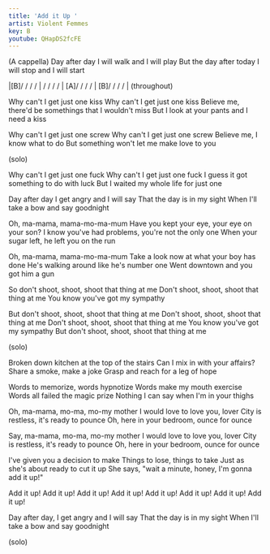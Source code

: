 ```yaml
---
title: 'Add it Up '
artist: Violent Femmes
key: B
youtube: QHapDS2fcFE
---
```

(A cappella)
Day after day
I will walk and I will play
But the day after today
I will stop and I will start

|[B]/ / / / | / / / / | [A]/ / / / | [B]/ / / / | (throughout)

Why can't I get just one kiss
Why can't I get just one kiss
Believe me, there'd be somethings that I wouldn't miss
But I look at your pants and I need a kiss

Why can't I get just one screw
Why can't I get just one screw
Believe me, I know what to do
But something won't let me make love to you

(solo)

Why can't I get just one fuck
Why can't I get just one fuck
I guess it got something to do with luck
But I waited my whole life for just one

Day after day
I get angry and I will say
That the day is in my sight
When I'll take a bow and say goodnight

Oh, ma-mama, mama-mo-ma-mum
Have you kept your eye, your eye on your son?
I know you've had problems, you're not the only one
When your sugar left, he left you on the run

Oh, ma-mama, mama-mo-ma-mum
Take a look now at what your boy has done
He's walking around like he's number one
Went downtown and you got him a gun

So don't shoot, shoot, shoot that thing at me
Don't shoot, shoot, shoot that thing at me
You know you've got my sympathy

But don't shoot, shoot, shoot that thing at me
Don't shoot, shoot, shoot that thing at me
Don't shoot, shoot, shoot that thing at me
You know you've got my sympathy
But don't shoot, shoot, shoot that thing at me

(solo)

Broken down kitchen at the top of the stairs
Can I mix in with your affairs?
Share a smoke, make a joke
Grasp and reach for a leg of hope

Words to memorize, words hypnotize
Words make my mouth exercise
Words all failed the magic prize
Nothing I can say when I'm in your thighs

Oh, ma-mama, mo-ma, mo-my mother
I would love to love you, lover
City is restless, it's ready to pounce
Oh, here in your bedroom, ounce for ounce

Say, ma-mama, mo-ma, mo-my mother
I would love to love you, lover
City is restless, it's ready to pounce
Oh, here in your bedroom, ounce for ounce

I've given you a decision to make
Things to lose, things to take
Just as she's about ready to cut it up
She says, "wait a minute, honey, I'm gonna add it up!"

Add it up! Add it up! Add it up! Add it up!
Add it up! Add it up! Add it up! Add it up!

Day after day, I get angry and I will say
That the day is in my sight
When I'll take a bow and say goodnight

(solo)